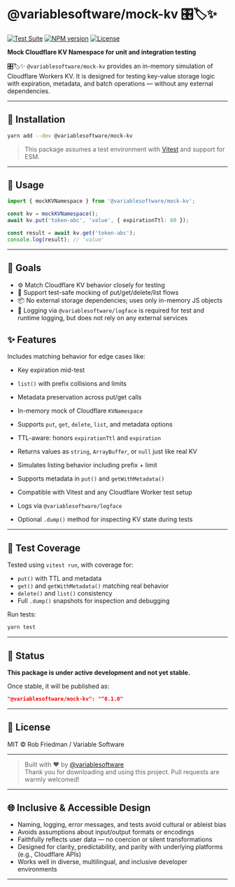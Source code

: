 # @variablesoftware/mock-kv 🎛️🏷️✨

[![Test Suite](https://img.shields.io/badge/tests-passing-brightgreen)](https://github.com/variablesoftware/mock-kv/actions)
[![NPM version](https://img.shields.io/npm/v/@variablesoftware/mock-kv?style=flat-square)](https://www.npmjs.com/package/@variablesoftware/mock-kv)
[![License](https://img.shields.io/github/license/variablesoftware/mock-kv?style=flat-square)](https://github.com/variablesoftware/mock-kv/blob/main/LICENSE)

**Mock Cloudflare KV Namespace for unit and integration testing**

🎛️🏷️✨ `@variablesoftware/mock-kv` provides an in-memory simulation of Cloudflare Workers KV. It is designed for testing key-value storage logic with expiration, metadata, and batch operations — without any external dependencies.

---

## 🔧 Installation

```bash
yarn add --dev @variablesoftware/mock-kv
```

> This package assumes a test environment with [Vitest](https://vitest.dev/) and support for ESM.

---

## 🚀 Usage

```ts
import { mockKVNamespace } from '@variablesoftware/mock-kv';

const kv = mockKVNamespace();
await kv.put('token-abc', 'value', { expirationTtl: 60 });

const result = await kv.get('token-abc');
console.log(result); // 'value'
```

---

## 🎯 Goals

- ⚙ Match Cloudflare KV behavior closely for testing
- 🧪 Support test-safe mocking of put/get/delete/list flows
- 📦 No external storage dependencies; uses only in-memory JS objects
- 📎 Logging via `@variablesoftware/logface` is required for test and runtime logging, but does not rely on any external services

## ✨ Features

Includes matching behavior for edge cases like:
- Key expiration mid-test
- `list()` with prefix collisions and limits
- Metadata preservation across put/get calls

- In-memory mock of Cloudflare `KVNamespace`
- Supports `put`, `get`, `delete`, `list`, and metadata options
- TTL-aware: honors `expirationTtl` and `expiration`
- Returns values as `string`, `ArrayBuffer`, or `null` just like real KV
- Simulates listing behavior including prefix + limit
- Supports metadata in `put()` and `getWithMetadata()`
- Compatible with Vitest and any Cloudflare Worker test setup
- Logs via `@variablesoftware/logface`
- Optional `.dump()` method for inspecting KV state during tests

---

## 🧪 Test Coverage

Tested using `vitest run`, with coverage for:
- `put()` with TTL and metadata
- `get()` and `getWithMetadata()` matching real behavior
- `delete()` and `list()` consistency
- Full `.dump()` snapshots for inspection and debugging

Run tests:
```bash
yarn test
```

---

## 🚧 Status

**This package is under active development and not yet stable.**

Once stable, it will be published as:
```json
"@variablesoftware/mock-kv": "^0.1.0"
```

---

## 📄 License

MIT © Rob Friedman / Variable Software

---

> Built with ❤️ by [@variablesoftware](https://github.com/variablesoftware)  
> Thank you for downloading and using this project. Pull requests are warmly welcomed!

---

## 🌐 Inclusive & Accessible Design

- Naming, logging, error messages, and tests avoid cultural or ableist bias
- Avoids assumptions about input/output formats or encodings
- Faithfully reflects user data — no coercion or silent transformations
- Designed for clarity, predictability, and parity with underlying platforms (e.g., Cloudflare APIs)
- Works well in diverse, multilingual, and inclusive developer environments

---
